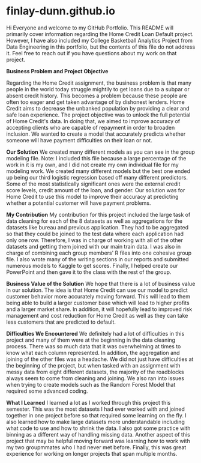# finlay-dunn.github.io

Hi Everyone and welcome to my GitHub Portfolio. This README will primarily cover information regarding the Home Credit Loan Default project. However, I have also included my College Basketball Analytics Project from Data Engineering in this portfolio, but the contents of this file do not address it. Feel free to reach out if you have questions about my work on that project. 

**Business Problem and Project Objective**

Regarding the Home Credit assignment, the business problem is that many people in the world today struggle mightily to get loans due to a subpar or absent credit history. This becomes a problem because these people are often too eager and get taken advantage of by dishonest lenders. Home Credit aims to decrease the unbanked population by providing a clear and safe loan experience. The project objective was to unlock the full potential of Home Credit's data. In doing that, we aimed to improve accuracy of accepting clients who are capable of repayment in order to broaden inclusion. We wanted to create a model that accurately predicts whether someone will have payment difficulties on their loan or not. 

**Our Solution**
We created many different models as you can see in the group modeling file. Note: I included this file because a large percentage of the work in it is my own, and I did not create my own individual file for my modeling work. We created many different models but the best one ended up being our third logistic regression based off many different predictors. Some of the most statistically significant ones were the external credit score levels, credit amount of the loan, and gender. Our solution was for Home Credit to use this model to improve their accuracy at predicting whether a potential customer will have payment problems. 

**My Contribution**
My contribution for this project included the large task of data cleaning for each of the 8 datasets as well as aggregations for the datasets like bureau and previous application. They had to be aggregated so that they could be joined to the test data where each application had only one row. Therefore, I was in charge of working with all of the other datasets and getting them joined with our main train data. I was also in charge of combining each group members' R files into one cohesive group file. I also wrote many of the writing sections in our reports and submitted numerous models to Kaggle to get scores. Finally, I helped create our PowerPoint and then gave it to the class with the rest of the group. 

**Business Value of the Solution**
We hope that there is a lot of business value in our solution. The idea is that Home Credit can use our model to predict customer behavior more accurately moving forward. This will lead to them being able to build a larger customer base which will lead to higher profits and a larger market share. In addition, it will hopefully lead to improved risk management and cost reduction for Home Credit as well as they can take less customers that are predicted to default. 

**Difficulties We Encountered**
We definitely had a lot of difficulties in this project and many of them were at the beginning in the data cleaning process. There was so much data that it was overwhelming at times to know what each column represented. In addition, the aggregation and joining of the other files was a headache. We did not just have difficulties at the beginning of the project, but when tasked with an assignment with messy data from eight different datasets, the majority of the roadblocks always seem to come from cleaning and joining. We also ran into issues when trying to create models such as the Random Forest Model that required some advanced coding. 

**What I Learned**
I learned a lot as I worked through this project this semester. This was the most datasets I had ever worked with and joined together in one project before so that required some learning on the fly. I also learned how to make large datasets more understandable including what code to use and how to shrink the data. I also got some practice with binning as a different way of handling missing data. Another aspect of this project that may be helpful moving forward was learning how to work with my two groupmmates who I had never met before. Finally, this was great experience for working on longer projects that span multiple months. 

